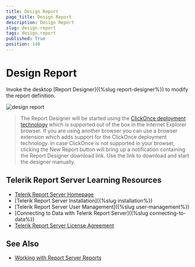 ```yaml
---
title: Design Report
page_title: Design Report
description: Design Report
slug: design-report
tags: design,report
published: True
position: 140
---
```


# Design Report

Invoke the desktop [Report Designer]({%slug report-designer%}) to modify the report definition.

![design report](../../images/report-server-images/reports-management/design-report.png)

> The Report Designer will be started using the [ClickOnce deployment technology](https://msdn.microsoft.com/en-us/library/t71a733d.aspx "ClickOnce Security and Deployment") which is supported out of the box in the Internet Explorer browser. If you are using another browser you can use a browser extension which adds support for the ClickOnce deployment technology. In case ClickOnce is not supported in your browser, clicking the New Report button will bring up a notification containing the Report Designer download link. Use the link to download and start the designer manually.

## Telerik Report Server Learning Resources

* [Telerik Report Server Homepage](https://www.telerik.com/report-server)
* [Telerik Report Server Installation]({%slug installation%})
* [Telerik Report Server User Management]({%slug user-management%})
* [Connecting to Data with Telerik Report Server]({%slug connecting-to-data%})
* [Telerik Report Server License Agreement](https://www.telerik.com/purchase/license-agreement/report-server)

## See Also

* [Working with Report Server Reports](https://docs.telerik.com/reporting/standalone-report-designer-working-with-server-reports "Working with Report Server Reports")

